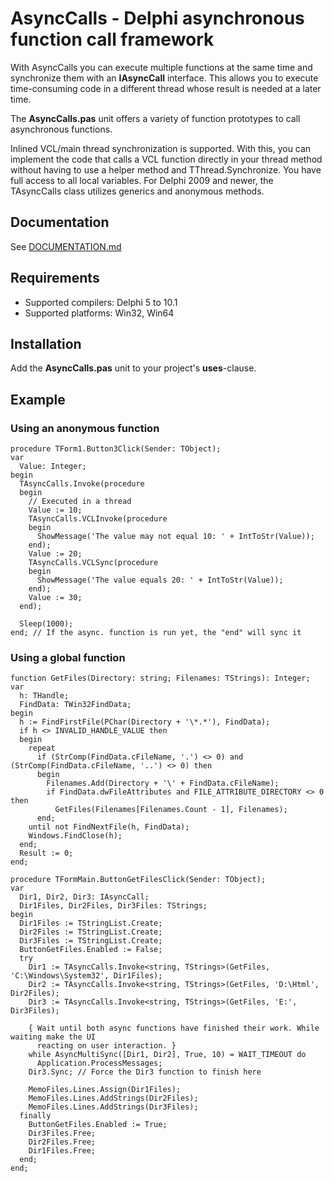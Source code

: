 # AsyncCalls - Delphi asynchronous function call framework

With AsyncCalls you can execute multiple functions at the same time and synchronize them
with an **IAsyncCall** interface. This allows you to execute time-consuming code in a
different thread whose result is needed at a later time.

The **AsyncCalls.pas** unit offers a variety of function prototypes to call asynchronous
functions.

Inlined VCL/main thread synchronization is supported. With this, you can implement the code that
calls a VCL function directly in your thread method without having to use a helper method and
TThread.Synchronize. You have full access to all local variables.
For Delphi 2009 and newer, the TAsyncCalls class utilizes generics and anonymous methods.

## Documentation

See [DOCUMENTATION.md](DOCUMENTATION.md)


## Requirements

* Supported compilers: Delphi 5 to 10.1
* Supported platforms: Win32, Win64


## Installation

Add the **AsyncCalls.pas** unit to your project's **uses**-clause.


## Example

### Using an anonymous function
```delphi
procedure TForm1.Button3Click(Sender: TObject); 
var 
  Value: Integer; 
begin 
  TAsyncCalls.Invoke(procedure 
  begin 
    // Executed in a thread
    Value := 10; 
    TAsyncCalls.VCLInvoke(procedure 
    begin 
      ShowMessage('The value may not equal 10: ' + IntToStr(Value)); 
    end); 
    Value := 20; 
    TAsyncCalls.VCLSync(procedure 
    begin 
      ShowMessage('The value equals 20: ' + IntToStr(Value)); 
    end); 
    Value := 30; 
  end); 

  Sleep(1000); 
end; // If the async. function is run yet, the "end" will sync it
```

### Using a global function
```delphi
function GetFiles(Directory: string; Filenames: TStrings): Integer;
var
  h: THandle;
  FindData: TWin32FindData;
begin
  h := FindFirstFile(PChar(Directory + '\*.*'), FindData);
  if h <> INVALID_HANDLE_VALUE then
  begin
    repeat
      if (StrComp(FindData.cFileName, '.') <> 0) and (StrComp(FindData.cFileName, '..') <> 0) then
      begin
        Filenames.Add(Directory + '\' + FindData.cFileName);
        if FindData.dwFileAttributes and FILE_ATTRIBUTE_DIRECTORY <> 0 then
          GetFiles(Filenames[Filenames.Count - 1], Filenames);
      end;
    until not FindNextFile(h, FindData);
    Windows.FindClose(h);
  end;
  Result := 0;
end;

procedure TFormMain.ButtonGetFilesClick(Sender: TObject); 
var
  Dir1, Dir2, Dir3: IAsyncCall;
  Dir1Files, Dir2Files, Dir3Files: TStrings;
begin
  Dir1Files := TStringList.Create;
  Dir2Files := TStringList.Create;
  Dir3Files := TStringList.Create;
  ButtonGetFiles.Enabled := False;
  try
    Dir1 := TAsyncCalls.Invoke<string, TStrings>(GetFiles, 'C:\Windows\System32', Dir1Files);
    Dir2 := TAsyncCalls.Invoke<string, TStrings>(GetFiles, 'D:\Html', Dir2Files);
    Dir3 := TAsyncCalls.Invoke<string, TStrings>(GetFiles, 'E:', Dir3Files);

    { Wait until both async functions have finished their work. While waiting make the UI
	  reacting on user interaction. }
    while AsyncMultiSync([Dir1, Dir2], True, 10) = WAIT_TIMEOUT do
      Application.ProcessMessages;
    Dir3.Sync; // Force the Dir3 function to finish here

    MemoFiles.Lines.Assign(Dir1Files);
    MemoFiles.Lines.AddStrings(Dir2Files);
    MemoFiles.Lines.AddStrings(Dir3Files);
  finally
    ButtonGetFiles.Enabled := True;
    Dir3Files.Free;
    Dir2Files.Free;
    Dir1Files.Free;
  end;
end;
```


